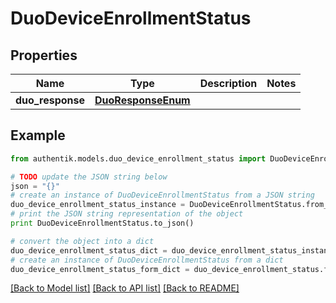 # DuoDeviceEnrollmentStatus


## Properties
Name | Type | Description | Notes
------------ | ------------- | ------------- | -------------
**duo_response** | [**DuoResponseEnum**](DuoResponseEnum.md) |  | 

## Example

```python
from authentik.models.duo_device_enrollment_status import DuoDeviceEnrollmentStatus

# TODO update the JSON string below
json = "{}"
# create an instance of DuoDeviceEnrollmentStatus from a JSON string
duo_device_enrollment_status_instance = DuoDeviceEnrollmentStatus.from_json(json)
# print the JSON string representation of the object
print DuoDeviceEnrollmentStatus.to_json()

# convert the object into a dict
duo_device_enrollment_status_dict = duo_device_enrollment_status_instance.to_dict()
# create an instance of DuoDeviceEnrollmentStatus from a dict
duo_device_enrollment_status_form_dict = duo_device_enrollment_status.from_dict(duo_device_enrollment_status_dict)
```
[[Back to Model list]](../README.md#documentation-for-models) [[Back to API list]](../README.md#documentation-for-api-endpoints) [[Back to README]](../README.md)



